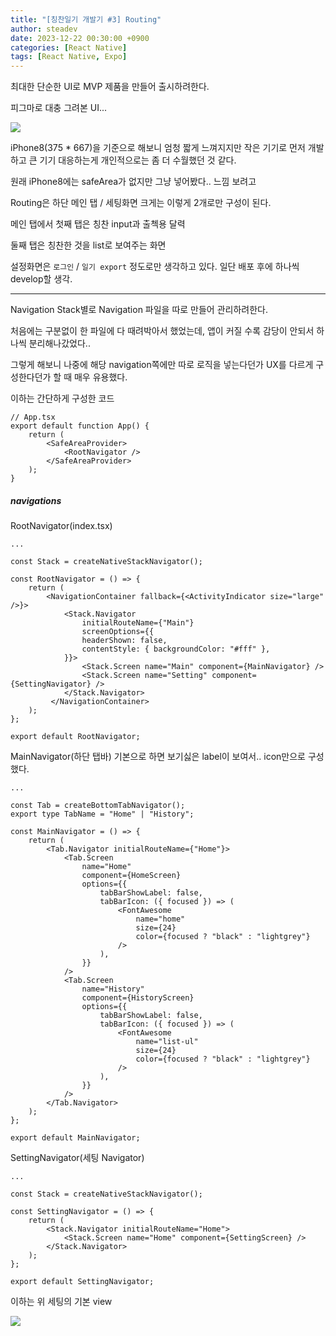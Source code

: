 ```yaml
---
title: "[칭찬일기 개발기 #3] Routing"
author: steadev
date: 2023-12-22 00:30:00 +0900
categories: [React Native]
tags: [React Native, Expo]
---
```


최대한 단순한 UI로 MVP 제품을 만들어 출시하려한다.

피그마로 대충 그려본 UI...

<img src="https://steadev.github.io/assets/images/compliment-diary/2023-12-22-1.png" />

iPhone8(375 \* 667)을 기준으로 해보니 엄청 짧게 느껴지지만 작은 기기로 먼저 개발하고 큰 기기 대응하는게 개인적으로는 좀 더 수월했던 것 같다.

원래 iPhone8에는 safeArea가 없지만 그냥 넣어봤다.. 느낌 보려고

Routing은 하단 메인 탭 / 세팅화면 크게는 이렇게 2개로만 구성이 된다.

메인 탭에서 첫째 탭은 칭찬 input과 출첵용 달력

둘째 탭은 칭찬한 것을 list로 보여주는 화면

설정화면은 `로그인` / `일기 export` 정도로만 생각하고 있다. 일단 배포 후에 하나씩 develop할 생각.

---

Navigation Stack별로 Navigation 파일을 따로 만들어 관리하려한다.

처음에는 구분없이 한 파일에 다 때려박아서 했었는데, 앱이 커질 수록 감당이 안되서 하나씩 분리해나갔었다..

그렇게 해보니 나중에 해당 navigation쪽에만 따로 로직을 넣는다던가 UX를 다르게 구성한다던가 할 때 매우 유용했다.

이하는 간단하게 구성한 코드

```
// App.tsx
export default function App() {
	return (
		<SafeAreaProvider>
			<RootNavigator />
		</SafeAreaProvider>
	);
}
```

##### navigations

RootNavigator(index.tsx)

```
...

const Stack = createNativeStackNavigator();

const RootNavigator = () => {
	return (
		<NavigationContainer fallback={<ActivityIndicator size="large" />}>
			<Stack.Navigator
				initialRouteName={"Main"}
				screenOptions={{
				headerShown: false,
				contentStyle: { backgroundColor: "#fff" },
			}}>
				<Stack.Screen name="Main" component={MainNavigator} />
				<Stack.Screen name="Setting" component={SettingNavigator} />
			</Stack.Navigator>
		 </NavigationContainer>
	);
};

export default RootNavigator;
```

MainNavigator(하단 탭바)
기본으로 하면 보기싫은 label이 보여서.. icon만으로 구성했다.

```
...

const Tab = createBottomTabNavigator();
export type TabName = "Home" | "History";

const MainNavigator = () => {
	return (
		<Tab.Navigator initialRouteName={"Home"}>
			<Tab.Screen
				name="Home"
				component={HomeScreen}
				options={{
					tabBarShowLabel: false,
					tabBarIcon: ({ focused }) => (
						<FontAwesome
							name="home"
							size={24}
							color={focused ? "black" : "lightgrey"}
						/>
					),
				}}
			/>
			<Tab.Screen
				name="History"
				component={HistoryScreen}
				options={{
					tabBarShowLabel: false,
					tabBarIcon: ({ focused }) => (
						<FontAwesome
							name="list-ul"
							size={24}
							color={focused ? "black" : "lightgrey"}
						/>
					),
				}}
			/>
		</Tab.Navigator>
	);
};

export default MainNavigator;
```

SettingNavigator(세팅 Navigator)

```
...

const Stack = createNativeStackNavigator();

const SettingNavigator = () => {
	return (
		<Stack.Navigator initialRouteName="Home">
			<Stack.Screen name="Home" component={SettingScreen} />
		</Stack.Navigator>
	);
};

export default SettingNavigator;
```

이하는 위 세팅의 기본 view

<img src="https://steadev.github.io/assets/images/compliment-diary/2023-12-22-2.png" />
